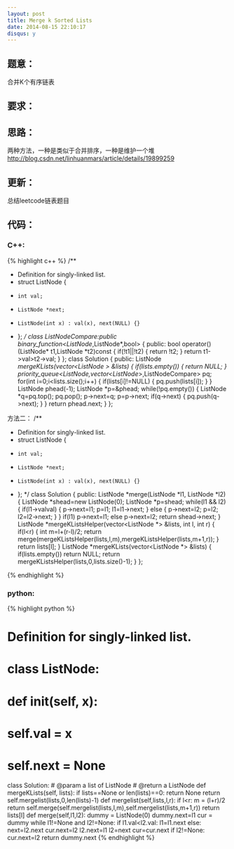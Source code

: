 ```yaml
---
layout: post
title: Merge k Sorted Lists
date: 2014-08-15 22:10:17
disqus: y
---
```


## 题意：
合并K个有序链表

## 要求：


## 思路：
两种方法，一种是类似于合并排序，一种是维护一个堆
http://blog.csdn.net/linhuanmars/article/details/19899259

## 更新：
总结leetcode链表题目

## 代码：

### C++:

{% highlight c++ %}
/**
 * Definition for singly-linked list.
 * struct ListNode {
 *     int val;
 *     ListNode *next;
 *     ListNode(int x) : val(x), next(NULL) {}
 * };
 */
class ListNodeCompare:public binary_function<ListNode*,ListNode*,bool>
{
public:
    bool operator()(ListNode* t1,ListNode *t2)const
    {
        if(!t1||!t2)
        {
            return !t2;
        }
        return t1->val>t2->val;
    }
};
class Solution {
public:
    ListNode *mergeKLists(vector<ListNode *> &lists) {
        if(lists.empty())
        {
            return NULL;
        }
        priority_queue<ListNode*,vector<ListNode*>,ListNodeCompare> pq;
        for(int i=0;i<lists.size();i++)
        {
            if(lists[i]!=NULL)
            {
                pq.push(lists[i]);
            }
        }
        ListNode phead(-1);
        ListNode *p=&phead;
        while(!pq.empty())
        {
            ListNode *q=pq.top();
            pq.pop();
            p->next=q;
            p=p->next;
            if(q->next)
            {
                pq.push(q->next);
            }
        }
        return phead.next;
    }
};

方法二：
/**
 * Definition for singly-linked list.
 * struct ListNode {
 *     int val;
 *     ListNode *next;
 *     ListNode(int x) : val(x), next(NULL) {}
 * };
 */
class Solution {
public:
    ListNode *merge(ListNode *l1, ListNode *l2)
    {
        ListNode *shead=new ListNode(0);
        ListNode *p=shead;
        while(l1 && l2)
        {
            if(l1->val<l2->val)
            {
                p->next=l1;
                p=l1;
                l1=l1->next;
            }
            else
            {
                p->next=l2;
                p=l2;
                l2=l2->next;
            }
        }
        if(l1)
            p->next=l1;
        else
            p->next=l2;
        return shead->next;
    }
    ListNode *mergeKListsHelper(vector<ListNode *> &lists, int l, int r)
    {
        if(l<r)
        {
            int m=l+(r-l)/2;
            return merge(mergeKListsHelper(lists,l,m),mergeKListsHelper(lists,m+1,r));
        }
        return lists[l];
    }
    ListNode *mergeKLists(vector<ListNode *> &lists) {
        if(lists.empty())
            return NULL;
        return mergeKListsHelper(lists,0,lists.size()-1);
    }
};


 {% endhighlight %}
### python:

{% highlight python %}

# Definition for singly-linked list.
# class ListNode:
#     def __init__(self, x):
#         self.val = x
#         self.next = None

class Solution:
    # @param a list of ListNode
    # @return a ListNode
    def mergeKLists(self, lists):
        if lists==None or len(lists)==0:
            return None
        return self.mergelist(lists,0,len(lists)-1)
    def mergelist(self,lists,l,r):
        if l<r:
            m = (l+r)/2
            return self.merge(self.mergelist(lists,l,m),self.mergelist(lists,m+1,r))
        return lists[l]
    def merge(self,l1,l2):
        dummy = ListNode(0)
        dummy.next=l1
        cur = dummy
        while l1!=None and l2!=None:
            if l1.val<l2.val:
                l1=l1.next
            else:
                next=l2.next
                cur.next=l2
                l2.next=l1
                l2=next
            cur=cur.next
        if l2!=None:
            cur.next=l2
        return dummy.next
 {% endhighlight %}
